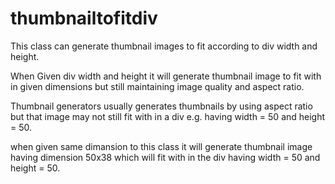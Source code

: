 thumbnailtofitdiv
=================

This class can generate thumbnail images to fit according to div width and height.

When Given div width and height 
it will generate thumbnail image to fit with in given dimensions but still maintaining image quality 
and aspect ratio. 

Thumbnail generators usually generates thumbnails by using aspect ratio but that 
image may not still fit with in a div e.g. having width = 50 and height = 50. 

when given same dimansion to this class it will generate thumbnail image having dimension 50x38 which will fit with 
in the div having width = 50 and height = 50.
